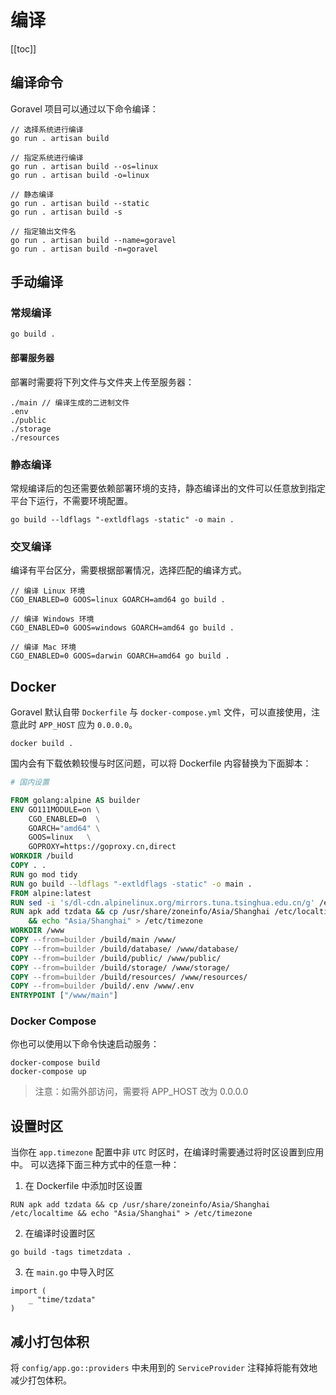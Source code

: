 # 编译

[[toc]]

## 编译命令

Goravel 项目可以通过以下命令编译：

```
// 选择系统进行编译
go run . artisan build

// 指定系统进行编译
go run . artisan build --os=linux
go run . artisan build -o=linux

// 静态编译
go run . artisan build --static
go run . artisan build -s

// 指定输出文件名
go run . artisan build --name=goravel
go run . artisan build -n=goravel
```

## 手动编译

### 常规编译

```shell
go build .
```

#### 部署服务器

部署时需要将下列文件与文件夹上传至服务器：

```
./main // 编译生成的二进制文件
.env
./public
./storage
./resources
```

### 静态编译

常规编译后的包还需要依赖部署环境的支持，静态编译出的文件可以任意放到指定平台下运行，不需要环境配置。

```shell
go build --ldflags "-extldflags -static" -o main .
```

### 交叉编译

编译有平台区分，需要根据部署情况，选择匹配的编译方式。

```shell
// 编译 Linux 环境
CGO_ENABLED=0 GOOS=linux GOARCH=amd64 go build .

// 编译 Windows 环境
CGO_ENABLED=0 GOOS=windows GOARCH=amd64 go build .

// 编译 Mac 环境
CGO_ENABLED=0 GOOS=darwin GOARCH=amd64 go build .
```

## Docker

Goravel 默认自带 `Dockerfile` 与 `docker-compose.yml` 文件，可以直接使用，注意此时 `APP_HOST` 应为 `0.0.0.0`。

```shell
docker build .
```

国内会有下载依赖较慢与时区问题，可以将 Dockerfile 内容替换为下面脚本：

```dockerfile
# 国内设置

FROM golang:alpine AS builder
ENV GO111MODULE=on \
    CGO_ENABLED=0  \
    GOARCH="amd64" \
    GOOS=linux   \
    GOPROXY=https://goproxy.cn,direct
WORKDIR /build
COPY . .
RUN go mod tidy
RUN go build --ldflags "-extldflags -static" -o main .
FROM alpine:latest
RUN sed -i 's/dl-cdn.alpinelinux.org/mirrors.tuna.tsinghua.edu.cn/g' /etc/apk/repositories
RUN apk add tzdata && cp /usr/share/zoneinfo/Asia/Shanghai /etc/localtime \
    && echo "Asia/Shanghai" > /etc/timezone
WORKDIR /www
COPY --from=builder /build/main /www/
COPY --from=builder /build/database/ /www/database/
COPY --from=builder /build/public/ /www/public/
COPY --from=builder /build/storage/ /www/storage/
COPY --from=builder /build/resources/ /www/resources/
COPY --from=builder /build/.env /www/.env
ENTRYPOINT ["/www/main"]
```

### Docker Compose

你也可以使用以下命令快速启动服务：

```shell
docker-compose build
docker-compose up
```

> 注意：如需外部访问，需要将 APP_HOST 改为 0.0.0.0

## 设置时区

当你在 `app.timezone` 配置中非 `UTC` 时区时，在编译时需要通过将时区设置到应用中。 可以选择下面三种方式中的任意一种：

1. 在 Dockerfile 中添加时区设置

```
RUN apk add tzdata && cp /usr/share/zoneinfo/Asia/Shanghai /etc/localtime && echo "Asia/Shanghai" > /etc/timezone
```

2. 在编译时设置时区

```
go build -tags timetzdata .
```

3. 在 `main.go` 中导入时区

```shell
import (
    _ "time/tzdata"
)
```

## 减小打包体积

将 `config/app.go::providers` 中未用到的 `ServiceProvider` 注释掉将能有效地减少打包体积。
